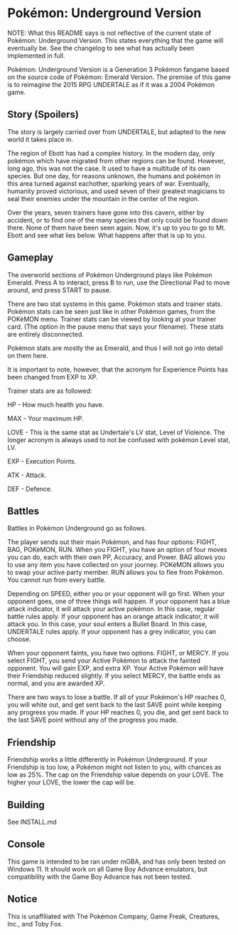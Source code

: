 # Pokémon: Underground Version

NOTE: What this README says is not reflective of the current state of Pokémon: Underground Version. This states everything that the game will eventually be. See the changelog to see what has actually been implemented in full.

Pokémon: Underground Version is a Generation 3 Pokémon fangame based on the source code of Pokémon: Emerald Version. The premise of this game is to reimagine the 2015 RPG UNDERTALE as if it was a 2004 Pokémon game. 

## Story (Spoilers)

The story is largely carried over from UNDERTALE, but adapted to the new world it takes place in.

The region of Ebott has had a complex history. In the modern day, only pokémon which have migrated from other regions can be found. However, long ago, this was not the case.
It used to have a multitude of its own species. But one day, for reasons unknown, the humans and pokémon in this area turned against eachother, sparking years of war. Eventually, humanity proved victorious, and used seven of their greatest magicians to seal their enemies under the mountain in the center of the region.

Over the years, seven trainers have gone into this cavern, either by accident, or to find one of the many species that only could be found down there. None of them have been seen again. Now, it's up to you to go to Mt. Ebott and see what lies below. What happens after that is up to you.

## Gameplay

The overworld sections of Pokémon Underground plays like Pokémon Emerald. Press A to interact, press B to run, use the Directional Pad to move around, and press START to pause.

There are two stat systems in this game. Pokémon stats and trainer stats. Pokémon stats can be seen just like in other Pokémon games, from the POKéMON menu. Trainer stats can be viewed by looking at your trainer card. (The option in the pause menu that says your filename). These stats are entirely disconnected.

Pokémon stats are mostly the as Emerald, and thus I will not go into detail on them here.

It is important to note, however, that the acronym for Experience Points has been changed from EXP to XP.

Trainer stats are as followed:

HP - How much health you have.

MAX - Your maximum HP.

LOVE - This is the same stat as Undertale's LV stat, Level of Violence. The longer acronym is always used to not be confused with pokémon Level stat, LV.

EXP - Execution Points.

ATK - Attack.

DEF - Defence.

## Battles

Battles in Pokémon Underground go as follows.

The player sends out their main Pokémon, and has four options:
FIGHT, BAG, POKéMON, RUN.
When you FIGHT, you have an option of four moves you can do, each with their own PP, Accuracy, and Power.
BAG allows you to use any item you have collected on your journey.
POKéMON allows you to swap your active party member.
RUN allows you to flee from Pokémon. You cannot run from every battle.

Depending on SPEED, either you or your opponent will go first. When your opponent goes, one of three things will happen.
If your opponent has a blue attack indicator, it will attack your active pokémon. In this case, regular battle rules apply.
If your opponent has an orange attack indicator, it will attack you. In this case, your soul enters a Bullet Board. In this case, UNDERTALE rules apply.
If your opponent has a grey indicator, you can choose.

When your opponent faints, you have two options. FIGHT, or MERCY. If you select FIGHT, you send your Active Pokémon to attack the fainted opponent. You will gain EXP, and extra XP. Your Active Pokémon will have their Friendship reduced slightly. If you select MERCY, the battle ends as normal, and you are awarded XP.

There are two ways to lose a battle. If all of your Pokémon's HP reaches 0, you will white out, and get sent back to the last SAVE point while keeping any progress you made. If your HP reaches 0, you die, and get sent back to the last SAVE point without any of the progress you made.

## Friendship

Friendship works a little differently in Pokémon Underground. If your Friendship is too low, a Pokémon might not listen to you, with chances as low as 25%.
The cap on the Friendship value depends on your LOVE. The higher your LOVE, the lower the cap will be.

## Building
See INSTALL.md

## Console

This game is intended to be ran under mGBA, and has only been tested on Windows 11. It should work on all Game Boy Advance emulators, but compatibility with the Game Boy Advance has not been tested.

## Notice

This is unaffiliated with The Pokémon Company, Game Freak, Creatures, Inc., and Toby Fox.
